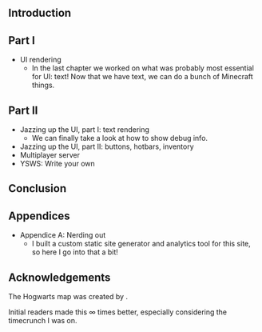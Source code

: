## Introduction

## Part I

* UI rendering
  * In the last chapter we worked on what was probably most essential for UI: text! Now that we have text, we can do a bunch of Minecraft things.

## Part II

* Jazzing up the UI, part I: text rendering
  * We can finally take a look at how to show debug info.
* Jazzing up the UI, part II: buttons, hotbars, inventory
* Multiplayer server
* YSWS: Write your own

## Conclusion

## Appendices

* Appendice A: Nerding out
  * I built a custom static site generator and analytics tool for this site, so here I go into that a bit!

## Acknowledgements

The Hogwarts map was created by []().

Initial readers made this ∞ times better, especially considering the timecrunch I was on.